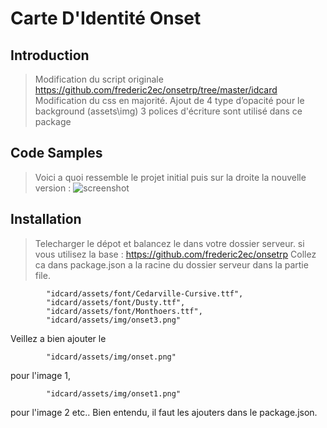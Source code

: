 # Carte D'Identité Onset

## Introduction

>Modification du script originale https://github.com/frederic2ec/onsetrp/tree/master/idcard
Modification du css en majorité.
Ajout de 4 type d’opacité pour le background (assets\img)
3 polices d'écriture sont utilisé dans ce package


## Code Samples

> Voici a quoi ressemble le projet initial puis sur la droite la nouvelle version :
![screenshot](https://i.ibb.co/mG5nmNW/new-CNI.png)

## Installation

> Telecharger le dépot et balancez le dans votre dossier serveur.
si vous utilisez la base : https://github.com/frederic2ec/onsetrp
Collez ca dans package.json a la racine du dossier serveur dans la partie file.

```
        "idcard/assets/font/Cedarville-Cursive.ttf",
        "idcard/assets/font/Dusty.ttf",
        "idcard/assets/font/Monthoers.ttf",
        "idcard/assets/img/onset3.png"
```
Veillez a bien ajouter le 
```
        "idcard/assets/img/onset.png"
```
pour l'image 1,
```
        "idcard/assets/img/onset1.png"
```
pour l'image 2 etc..
Bien entendu, il faut les ajouters dans le package.json.
